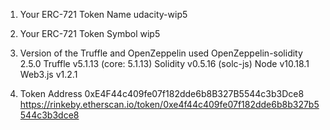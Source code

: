 1) Your ERC-721 Token Name
udacity-wip5

2) Your ERC-721 Token Symbol
wip5

3) Version of the Truffle and OpenZeppelin used
OpenZeppelin-solidity 2.5.0
Truffle v5.1.13 (core: 5.1.13)
Solidity v0.5.16 (solc-js)
Node v10.18.1
Web3.js v1.2.1

4) Token Address
0xE4F44c409fe07f182dde6b8B327B5544c3b3Dce8
https://rinkeby.etherscan.io/token/0xe4f44c409fe07f182dde6b8b327b5544c3b3dce8